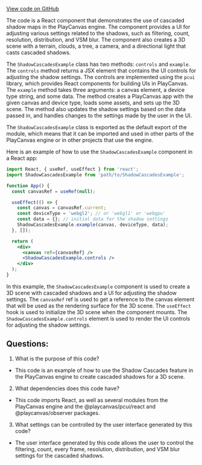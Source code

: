 [View code on GitHub](https://github.com/playcanvas/engine/examples/src/examples/graphics/shadow-cascades.tsx)

The code is a React component that demonstrates the use of cascaded shadow maps in the PlayCanvas engine. The component provides a UI for adjusting various settings related to the shadows, such as filtering, count, resolution, distribution, and VSM blur. The component also creates a 3D scene with a terrain, clouds, a tree, a camera, and a directional light that casts cascaded shadows.

The `ShadowCascadesExample` class has two methods: `controls` and `example`. The `controls` method returns a JSX element that contains the UI controls for adjusting the shadow settings. The controls are implemented using the `pcui` library, which provides React components for building UIs in PlayCanvas. The `example` method takes three arguments: a canvas element, a device type string, and some data. The method creates a PlayCanvas app with the given canvas and device type, loads some assets, and sets up the 3D scene. The method also updates the shadow settings based on the data passed in, and handles changes to the settings made by the user in the UI.

The `ShadowCascadesExample` class is exported as the default export of the module, which means that it can be imported and used in other parts of the PlayCanvas engine or in other projects that use the engine.

Here is an example of how to use the `ShadowCascadesExample` component in a React app:

```jsx
import React, { useRef, useEffect } from 'react';
import ShadowCascadesExample from 'path/to/ShadowCascadesExample';

function App() {
  const canvasRef = useRef(null);

  useEffect(() => {
    const canvas = canvasRef.current;
    const deviceType = 'webgl2'; // or 'webgl1' or 'webgpu'
    const data = {}; // initial data for the shadow settings
    ShadowCascadesExample.example(canvas, deviceType, data);
  }, []);

  return (
    <div>
      <canvas ref={canvasRef} />
      <ShadowCascadesExample.controls />
    </div>
  );
}
```

In this example, the `ShadowCascadesExample` component is used to create a 3D scene with cascaded shadows and a UI for adjusting the shadow settings. The `canvasRef` ref is used to get a reference to the canvas element that will be used as the rendering surface for the 3D scene. The `useEffect` hook is used to initialize the 3D scene when the component mounts. The `ShadowCascadesExample.controls` element is used to render the UI controls for adjusting the shadow settings.
## Questions: 
 1. What is the purpose of this code?
- This code is an example of how to use the Shadow Cascades feature in the PlayCanvas engine to create cascaded shadows for a 3D scene.

2. What dependencies does this code have?
- This code imports React, as well as several modules from the PlayCanvas engine and the @playcanvas/pcui/react and @playcanvas/observer packages.

3. What settings can be controlled by the user interface generated by this code?
- The user interface generated by this code allows the user to control the filtering, count, every frame, resolution, distribution, and VSM blur settings for the cascaded shadows.